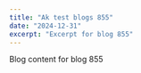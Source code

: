 ```yaml
---
title: "Ak test blogs 855"
date: "2024-12-31"
excerpt: "Excerpt for blog 855"
---
```


Blog content for blog 855